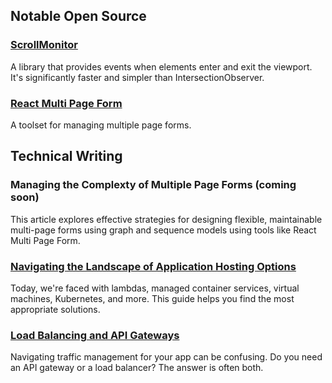 ## Notable Open Source

### [ScrollMonitor](https://github.com/stutrek/scrollmonitor)

A library that provides events when elements enter and exit the viewport. It's significantly faster and simpler than IntersectionObserver.

### [React Multi Page Form](https://stutrek.github.io/react-multi-page-form/)

A toolset for managing multiple page forms.

## Technical Writing


### Managing the Complexty of Multiple Page Forms (coming soon)

This article explores effective strategies for designing flexible, maintainable multi-page forms using graph and sequence models using tools like React Multi Page Form.

### [Navigating the Landscape of Application Hosting Options](https://www.eraser.io/decision-node/navigating-the-complex-landscape-of-application-hosting-options-a-guide-for-decision-makers)

Today, we're faced with lambdas, managed container services, virtual machines, Kubernetes, and more. This guide helps you find the most appropriate solutions.

### [Load Balancing and API Gateways](https://www.eraser.io/decision-node/load-balancing-and-api-gateways)

Navigating traffic management for your app can be confusing. Do you need an API gateway or a load balancer? The answer is often both.